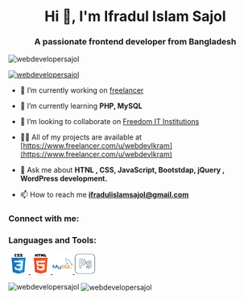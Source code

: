 <h1 align="center">Hi 👋, I'm Ifradul Islam Sajol</h1>
<h3 align="center">A passionate frontend developer from Bangladesh</h3>

<p align="left"> <img src="https://komarev.com/ghpvc/?username=webdevelopersajol&label=Profile%20views&color=0e75b6&style=flat" alt="webdevelopersajol" /> </p>

<p align="left"> <a href="https://github.com/ryo-ma/github-profile-trophy"><img src="https://github-profile-trophy.vercel.app/?username=webdevelopersajol" alt="webdevelopersajol" /></a> </p>

- 🔭 I’m currently working on [freelancer](https://www.freelancer.com/u/webdevIkram)

- 🌱 I’m currently learning **PHP, MySQL**

- 👯 I’m looking to collaborate on [Freedom IT Institutions](https://freedomitinstitutions.com/)

- 👨‍💻 All of my projects are available at [https://www.freelancer.com/u/webdevIkram](https://www.freelancer.com/u/webdevIkram)

- 💬 Ask me about **HTNL , CSS, JavaScript, Bootstdap, jQuery , WordPress development.**

- 📫 How to reach me **ifradulislamsajol@gmail.com**

<h3 align="left">Connect with me:</h3>
<p align="left">
</p>

<h3 align="left">Languages and Tools:</h3>
<p align="left"> <a href="https://www.w3schools.com/css/" target="_blank" rel="noreferrer"> <img src="https://raw.githubusercontent.com/devicons/devicon/master/icons/css3/css3-original-wordmark.svg" alt="css3" width="40" height="40"/> </a> <a href="https://www.w3.org/html/" target="_blank" rel="noreferrer"> <img src="https://raw.githubusercontent.com/devicons/devicon/master/icons/html5/html5-original-wordmark.svg" alt="html5" width="40" height="40"/> </a> <a href="https://www.mysql.com/" target="_blank" rel="noreferrer"> <img src="https://raw.githubusercontent.com/devicons/devicon/master/icons/mysql/mysql-original-wordmark.svg" alt="mysql" width="40" height="40"/> </a> <a href="https://www.photoshop.com/en" target="_blank" rel="noreferrer"> <img src="https://raw.githubusercontent.com/devicons/devicon/master/icons/photoshop/photoshop-line.svg" alt="photoshop" width="40" height="40"/> </a> </p>

<p><img align="left" src="https://github-readme-stats.vercel.app/api/top-langs?username=webdevelopersajol&show_icons=true&locale=en&layout=compact" alt="webdevelopersajol" /></p>

<p>&nbsp;<img align="center" src="https://github-readme-stats.vercel.app/api?username=webdevelopersajol&show_icons=true&locale=en" alt="webdevelopersajol" /></p>
